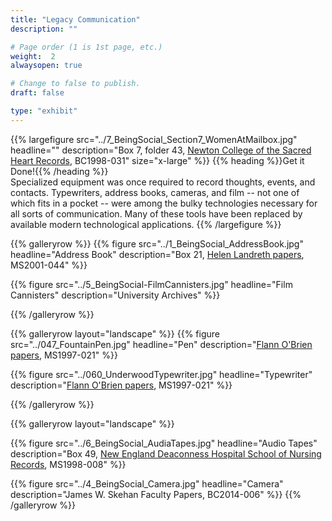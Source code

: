 ```yaml
---
title: "Legacy Communication"
description: ""

# Page order (1 is 1st page, etc.)
weight:  2
alwaysopen: true

# Change to false to publish.
draft: false

type: "exhibit"
---
```


{{% largefigure src="../7_BeingSocial_Section7_WomenAtMailbox.jpg"
                headline=""
                description="Box 7, folder 43, [Newton College of the Sacred Heart Records](https://bc-primo.hosted.exlibrisgroup.com/primo-explore/fulldisplay?docid=ALMA-BC21323284070001021&context=L&vid=bclib_new&search_scope=bcl&tab=bcl_only&lang=en_US), BC1998-031"
                size="x-large" %}}
{{% heading %}}Get it Done!{{% /heading %}}              
Specialized equipment was once required to record thoughts, events, and contacts. Typewriters, address books, cameras, and film -- not one of which fits in a pocket -- were among the bulky technologies necessary for all sorts of communication. Many of these tools have been replaced by available modern technological applications.
{{% /largefigure %}}

{{% galleryrow %}}
{{% figure src="../1_BeingSocial_AddressBook.jpg"
           headline="Address Book"
           description="Box 21, [Helen Landreth papers](https://bc-primo.hosted.exlibrisgroup.com/primo-explore/fulldisplay?docid=ALMA-BC21359576400001021&context=L&vid=bclib_new&search_scope=bcl&tab=bcl_only&lang=en_US), MS2001-044"
%}}

{{% figure src="../5_BeingSocial-FilmCannisters.jpg"
            headline="Film Cannisters"
            description="University Archives"
%}}

{{% /galleryrow %}}

{{% galleryrow layout="landscape" %}}
{{% figure src="../047_FountainPen.jpg"
            headline="Pen"
            description="[Flann O'Brien papers](https://bc-primo.hosted.exlibrisgroup.com/primo-explore/fulldisplay?docid=ALMA-BC21332671220001021&context=L&vid=bclib_new&search_scope=bcl&tab=bcl_only&lang=en_US), MS1997-021"
%}}

{{% figure src="../060_UnderwoodTypewriter.jpg"
            headline="Typewriter"
            description="[Flann O'Brien papers](https://bc-primo.hosted.exlibrisgroup.com/primo-explore/fulldisplay?docid=ALMA-BC21332671220001021&context=L&vid=bclib_new&search_scope=bcl&tab=bcl_only&lang=en_US), MS1997-021"
%}}

{{% /galleryrow %}}

{{% galleryrow layout="landscape" %}}

{{% figure src="../6_BeingSocial_AudiaTapes.jpg"
            headline="Audio Tapes"
            description="Box 49, [New England Deaconness Hospital School of Nursing Records](https://bc-primo.hosted.exlibrisgroup.com/primo-explore/fulldisplay?docid=ALMA-BC21352763480001021&context=L&vid=bclib_new&search_scope=bcl&tab=bcl_only&lang=en_US), MS1998-008"
%}}

{{% figure src="../4_BeingSocial_Camera.jpg"
            headline="Camera"
            description="James W. Skehan Faculty Papers, BC2014-006"
%}}
{{% /galleryrow %}}
